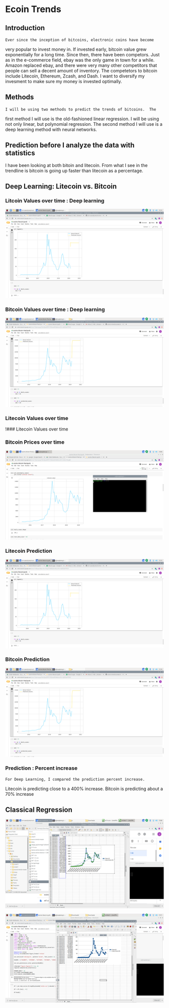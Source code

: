 # Ecoin Trends
 
## Introduction

    Ever since the inception of bitcoins, electronic coins have become
very popular to invest money in.  If invested early, bitcoin value grew
exponentially for a long time.  Since then, there have been competors.
Just as in the e-commerce field, ebay was the only game in town for a
while.  Amazon replaced ebay, and there were very many other competitors
that people can sell a decent amount of inventory.  The competetors to
bitcoin include Litecoin, Ethereum, Zcash, and Dash.  I want to diversify
my invesment to make sure my money is invested optimally.

## Methods

    I will be using two methods to predict the trends of bitcoins.  The 
first method I will use is the old-fashioned linear regression.  I will be
using not only linear, but polynomial regression.  The second method I will
use is a deep learning method with neural networks.

## Prediction before I analyze the data with statistics

   I have been looking at both bitoin and litecoin.  From what I see in
the trendline is bitcoin is going up faster than litecoin as a percentage.


## Deep Learning: Litecoin vs. Bitcoin

### Litcoin Values over time : Deep learning

![picture](screenshots/lite-predict.png)

### Bitcoin Values over time : Deep learning

![picture](screenshots/bit-predict.png)

### Litecoin Values over time

!### Litecoin Values over time

### Bitcoin Prices over time 

![picture](screenshots/bit1.png)

### Litecoin Prediction
 
![picture](screenshots/lite-predict.png)
 
### Bitcoin Prediction

![picture](screenshots/bit-predict.png)

### Prediction : Percent increase

    For Deep Learning, I compared the prediction percent increase.
Litecoin is predicting close to a 400% increase.  Bitcoin
is predicting about a 70% increase


## Classical Regression

![picture](screenshots/bit-linear.png)

![picture](screenshots/lite-linear.png)












































